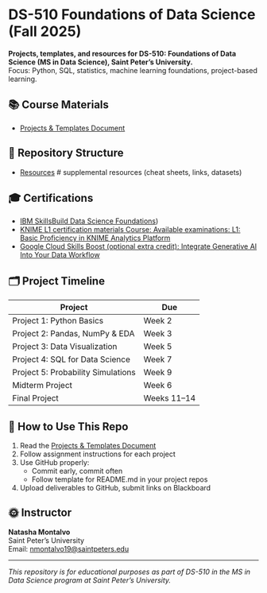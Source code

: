 # DS-510 Foundations of Data Science (Fall 2025)

**Projects, templates, and resources for DS-510: Foundations of Data Science (MS in Data Science), Saint Peter’s University.**  
Focus: Python, SQL, statistics, machine learning foundations, project-based learning.

## 📚 Course Materials

- [Projects & Templates Document](ds510-projects-and-templates.md)

## 📂 Repository Structure

- [Resources](ds510-resources.md)     # supplemental resources (cheat sheets, links, datasets)

## 🎓 Certifications

- [IBM SkillsBuild Data Science Foundations](https://students.yourlearning.ibm.com/activity/PLAN-F0DF852C4003))
- [KNIME L1 certification materials Course: Available examinations: L1: Basic Proficiency in KNIME Analytics Platform](https://www.knime.com/certification-program)
- [Google Cloud Skills Boost (optional extra credit): Integrate Generative AI Into Your Data Workflow](https://www.cloudskillsboost.google/paths/1281)


## 🗂 Project Timeline

| Project | Due |
| --- | --- |
| Project 1: Python Basics | Week 2 |
| Project 2: Pandas, NumPy & EDA | Week 3 |
| Project 3: Data Visualization | Week 5 |
| Project 4: SQL for Data Science | Week 7 |
| Project 5: Probability Simulations | Week 9 |
| Midterm Project | Week 6 |
| Final Project | Weeks 11–14 |

## 📢 How to Use This Repo

1. Read the [Projects & Templates Document](templates/ds510-projects-and-templates.md)
2. Follow assignment instructions for each project
3. Use GitHub properly:
    - Commit early, commit often
    - Follow template for README.md in your project repos
4. Upload deliverables to GitHub, submit links on Blackboard

##  🌞 Instructor

**Natasha Montalvo**  
Saint Peter’s University  
Email: nmontalvo19@saintpeters.edu

---

_This repository is for educational purposes as part of DS-510 in the MS in Data Science program at Saint Peter’s University._
